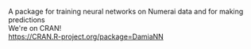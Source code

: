 A package for training neural networks on Numerai data and for making predictions  
We're on CRAN!  
https://CRAN.R-project.org/package=DamiaNN
